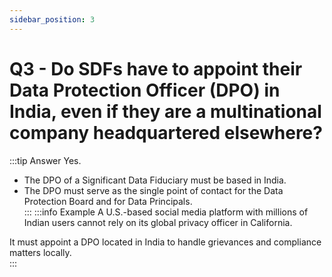 ```yaml
---
sidebar_position: 3
---
```


# Q3 - Do SDFs have to appoint their Data Protection Officer (DPO) in India, even if they are a multinational company headquartered elsewhere?

:::tip Answer
Yes.

- The DPO of a Significant Data Fiduciary must be based in India.  
- The DPO must serve as the single point of contact for the Data Protection Board and for Data Principals.  
::: 
:::info Example
A U.S.-based social media platform with millions of Indian users cannot rely on its global privacy officer in California.  

It must appoint a DPO located in India to handle grievances and compliance matters locally.  
:::